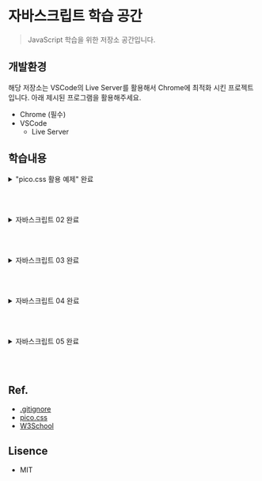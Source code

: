 # 자바스크립트 학습 공간

> JavaScript 학습을 위한 저장소 공간입니다.

## 개발환경
해당 저장소는 VSCode의 Live Server를 활용해서 Chrome에 최적화 시킨 프로젝트입니다. 아래 제시된 프로그램을 활용해주세요.

- Chrome (필수)
- VSCode
    - Live Server

## 학습내용
<details markdown="1">
<summary>"pico.css 활용 예제"  완료</summary>

### <a href="https://github.com/ORENOL/practive-JS/tree/main/01">01 폴더</a>

<hr/>

- [x] 헤더
- [x] 메인
- [x] 섹션
    - [x] HTML
    - [x] CSS
    - [x] JavaScript
    - [x] React
    
</details>

<br/><br/>

<details markdown="1">
<summary>자바스크립트 02 완료</summary>

### <a href="https://github.com/ORENOL/practive-JS/tree/main/02">02 폴더</a>

<hr/>

* 8월 24일 학습 내용
    * 화살표 함수
        * () => {} 
    * 변수에 함수 할당 
        * const 변수이름 = () => {}


    
</details>

<br/><br/>

<details markdown="1">
<summary>자바스크립트 03 완료</summary>

### <a href="https://github.com/ORENOL/practive-JS/tree/main/03">03 폴더</a>

<hr/>

* 8월 24일 학습 내용
    * 버튼 클릭시 함수 실행
        * onclick="함수이름()"
    * 요소를 만들고 태그에 연결
        * createElement, createTextNode, append
    * 요소를 조회하기
        * document.querySelector("태그")
    * 요소를 수정하기
        * document.querySelector("태그").innerHTML = "수정 내용"
    * 요소를 삭제하기
        * document.querySelector("태그").remove
    * 요소를 수정하기
        * document.querySelector("태그").innerHTML = "수정 내용"
    * 변수 선언 방법
        * var, let
    * 반복문 방법
        * for, for in, for Each, for of

</details>

<br/><br/>

<details markdown="1">
<summary>자바스크립트 04 완료</summary>

### <a href="https://github.com/ORENOL/practive-JS/tree/main/04">04 폴더</a>

<hr/>

* 8월 24일 학습 내용
    * 주사위 던지기 버튼 만들기
        * adiv.innerHTML = `<img src="./static/images/${n}.png">`;
        

* 9월 05일 학습 내용
    * 주사위 숫자 맞추기
        * document.querySelector("button");
        * dice2(parseInt(item.value));


</details>

<br/><br/>

<details markdown="1">
<summary>자바스크립트 05 완료</summary>

### <a href="https://github.com/ORENOL/practive-JS/tree/main/05">05 폴더</a>

<hr/>

* 9월 05일 학습 내용
    * 주사위 던지기 버튼 만들기
        * adiv.innerHTML = `<img src="./static/images/${n}.png">`;
        * document.querySelector("button");


</details>

<br/><br/>

## Ref.
- [.gitignore](https://www.toptal.com/developers/gitignore)
- [pico.css](https://picocss.com/)
- [W3School](https://www.w3schools.com/)

## Lisence
- MIT